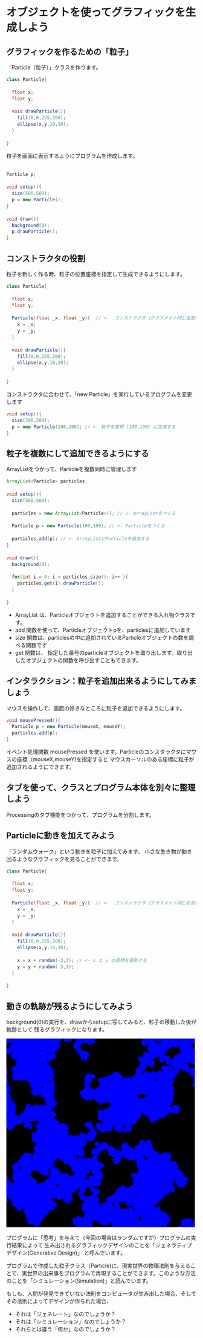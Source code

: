 #  オブジェクトを使ってグラフィックを生成しよう

## グラフィックを作るための「粒子」

「Particle（粒子）」クラスを作ります。

```Java
class Particle{

  float x;
  float y;

  void drawParticle(){
    fill(0,0,255,200);
    ellipse(x,y,10,10);
  }

}
```

粒子を画面に表示するようにプログラムを作成します。

```Java

Particle p;

void setup(){
  size(500,500);
  p = new Particle();
}

void draw(){
  background(0);
  p.drawParticle();
}
```

## コンストラクタの役割

粒子を新しく作る時、粒子の位置座標を指定して生成できるようにします。

```Java
class Particle{

  float x;
  float y;

  Particle(float _x, float _y){  // <-  コンストラクタ（クラスメイト同じ名前の関数にする）
    x = _x;
    y = _y;
  }

  void drawParticle(){
    fill(0,0,255,200);
    ellipse(x,y,10,10);
  }

}
```

コンストラクタに合わせて、「new Particle」を実行しているプログラムを変更します

```Java
void setup(){
  size(500,500);
  p = new Particle(100,100); // <- 粒子を座標 (100,100) に生成する
}
```

## 粒子を複数にして追加できるようにする

ArrayListをつかって、Particleを複数同時に管理します

```Java
ArrayList<Particle> particles;

void setup(){
  size(500,500);

  particles = new ArrayList<Particle>(); // <- ArrayListをつくる

  Particle p = new Particle(100,100); // <- Particleをつくる

  particles.add(p); // <- ArrayListにParticleを追加する
}

void draw(){
  background(0);

  for(int i = 0; i < particles.size(); i++ ){
    particles.get(i).drawParticle();
  }

}
```

- ArrayList<Particle> は、Particleオブジェクトを追加することができる入れ物クラスです。
- add 関数を使って、Particleオブジェクトpを、particlesに追加しています
- size 関数は、particlesの中に追加されているParticleオブジェクトの数を調べる関数です
- get 関数は、 指定した番号のparticleオブジェクトを取り出します。取り出したオブジェクトの関数を呼び出すこともできます。


## インタラクション：粒子を追加出来るようにしてみましょう

マウスを操作して、画面の好きなところに粒子を追加できるようにします。

```Java
void mousePressed(){
  Particle p = new Particle(mouseX, mouseY);
  particles.add(p);
}
```

イベント処理関数 mousePressed を使います。Particleのコンスタラクタにマウスの座標（mouseX,mouseY)を指定すると
マウスカーソルのある座標に粒子が追加されるようにできます。


## タブを使って、クラスとプログラム本体を別々に整理しよう

Processingのタブ機能をつかって、プログラムを分割します。

## Particleに動きを加えてみよう

「ランダムウォーク」という動きを粒子に加えてみます。
小さな生き物が動き回るようなグラフィックを見ることができます。

```Java
class Particle{

  float x;
  float y;

  Particle(float _x, float _y){  // <-  コンストラクタ（クラスメイト同じ名前の関数にする）
    x = _x;
    y = _y;
  }

  void drawParticle(){
    fill(0,0,255,200);
    ellipse(x,y,10,10);

    x = x + random(-3,3); // <- x と y の座標を更新する
    y = y + random(-3,3);
  }

}
```

## 動きの軌跡が残るようにしてみよう

background(0)の実行を、drawからsetupに写してみると、粒子の移動した後が軌跡として
残るグラフィックになります。

![ランダムウォーク](result.png "ランダムウォーク")

プログラムに「思考」を与えて（今回の場合はランダムですが）プログラムの実行結果によって
生み出されるグラフィックデザインのことを「ジェネラティブデザイン(Generative Design)」
と呼んでいます。

プログラムで作成した粒子クラス（Particle)に、現実世界の物理法則を与えることで、実世界の出来事をプログラムで再現することができます。このような方法のことを「シミュレーション(Simulation)」と読んでいます。

もしも、人間が発見できていない法則をコンピュータが生み出した場合、そしてその法則によってデザインが作られた場合、

- それは「ジェネレート」なのでしょうか？
- それは「シミュレーション」なのでしょうか？
- それらとは違う「何か」なのでしょうか？
